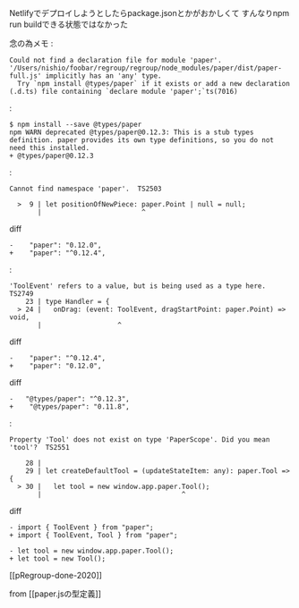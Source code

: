
Netlifyでデプロイしようとしたらpackage.jsonとかがおかしくて
すんなりnpm run buildできる状態ではなかった

念の為メモ
:

```
Could not find a declaration file for module 'paper'. '/Users/nishio/foobar/regroup/regroup/node_modules/paper/dist/paper-full.js' implicitly has an 'any' type.
  Try `npm install @types/paper` if it exists or add a new declaration (.d.ts) file containing `declare module 'paper';`ts(7016)
```


:

```
$ npm install --save @types/paper
npm WARN deprecated @types/paper@0.12.3: This is a stub types definition. paper provides its own type definitions, so you do not need this installed.
+ @types/paper@0.12.3
```


:

```
Cannot find namespace 'paper'.  TS2503

  >  9 | let positionOfNewPiece: paper.Point | null = null;
       |                         ^
```


diff

```
-    "paper": "0.12.0",
+    "paper": "^0.12.4", 
```


:

```
'ToolEvent' refers to a value, but is being used as a type here.  TS2749
    23 | type Handler = {
  > 24 |   onDrag: (event: ToolEvent, dragStartPoint: paper.Point) => void,
       |                   ^
```


diff

```
-    "paper": "^0.12.4", 
+    "paper": "0.12.0",
```


diff

```
-   "@types/paper": "^0.12.3",
+    "@types/paper": "0.11.8",

```


:

```
Property 'Tool' does not exist on type 'PaperScope'. Did you mean 'tool'?  TS2551

    28 | 
    29 | let createDefaultTool = (updateStateItem: any): paper.Tool => {
  > 30 |   let tool = new window.app.paper.Tool();
       |                                   ^
```


diff

```
- import { ToolEvent } from "paper";
+ import { ToolEvent, Tool } from "paper";

- let tool = new window.app.paper.Tool();
+ let tool = new Tool();
```


[[pRegroup-done-2020]]

from [[paper.jsの型定義]]